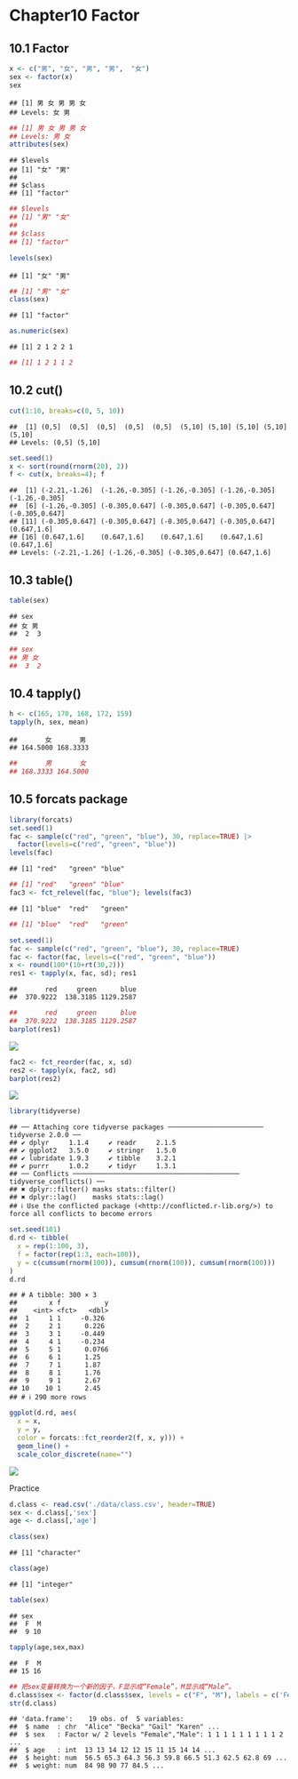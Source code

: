Chapter10 Factor
================

## 10.1 Factor

``` r
x <- c("男", "女", "男", "男",  "女")
sex <- factor(x)
sex
```

    ## [1] 男 女 男 男 女
    ## Levels: 女 男

``` r
## [1] 男 女 男 男 女
## Levels: 男 女
attributes(sex)
```

    ## $levels
    ## [1] "女" "男"
    ## 
    ## $class
    ## [1] "factor"

``` r
## $levels
## [1] "男" "女"
## 
## $class
## [1] "factor"
```

``` r
levels(sex)
```

    ## [1] "女" "男"

``` r
## [1] "男" "女"
class(sex)
```

    ## [1] "factor"

``` r
as.numeric(sex)
```

    ## [1] 2 1 2 2 1

``` r
## [1] 1 2 1 1 2
```

## 10.2 cut()

``` r
cut(1:10, breaks=c(0, 5, 10))
```

    ##  [1] (0,5]  (0,5]  (0,5]  (0,5]  (0,5]  (5,10] (5,10] (5,10] (5,10] (5,10]
    ## Levels: (0,5] (5,10]

``` r
set.seed(1)
x <- sort(round(rnorm(20), 2))
f <- cut(x, breaks=4); f
```

    ##  [1] (-2.21,-1.26]  (-1.26,-0.305] (-1.26,-0.305] (-1.26,-0.305] (-1.26,-0.305]
    ##  [6] (-1.26,-0.305] (-0.305,0.647] (-0.305,0.647] (-0.305,0.647] (-0.305,0.647]
    ## [11] (-0.305,0.647] (-0.305,0.647] (-0.305,0.647] (-0.305,0.647] (0.647,1.6]   
    ## [16] (0.647,1.6]    (0.647,1.6]    (0.647,1.6]    (0.647,1.6]    (0.647,1.6]   
    ## Levels: (-2.21,-1.26] (-1.26,-0.305] (-0.305,0.647] (0.647,1.6]

## 10.3 table()

``` r
table(sex)
```

    ## sex
    ## 女 男 
    ##  2  3

``` r
## sex
## 男 女 
##  3  2
```

## 10.4 tapply()

``` r
h <- c(165, 170, 168, 172, 159)
tapply(h, sex, mean)
```

    ##       女       男 
    ## 164.5000 168.3333

``` r
##       男       女 
## 168.3333 164.5000
```

## 10.5 forcats package

``` r
library(forcats)
set.seed(1)
fac <- sample(c("red", "green", "blue"), 30, replace=TRUE) |>
  factor(levels=c("red", "green", "blue"))
levels(fac)
```

    ## [1] "red"   "green" "blue"

``` r
## [1] "red"   "green" "blue"
fac3 <- fct_relevel(fac, "blue"); levels(fac3)
```

    ## [1] "blue"  "red"   "green"

``` r
## [1] "blue"  "red"   "green"
```

``` r
set.seed(1)
fac <- sample(c("red", "green", "blue"), 30, replace=TRUE)
fac <- factor(fac, levels=c("red", "green", "blue"))
x <- round(100*(10+rt(30,2)))
res1 <- tapply(x, fac, sd); res1
```

    ##       red     green      blue 
    ##  370.9222  138.3185 1129.2587

``` r
##       red     green      blue 
##  370.9222  138.3185 1129.2587
barplot(res1)
```

![](ch10_files/figure-gfm/unnamed-chunk-9-1.png)<!-- -->

``` r
fac2 <- fct_reorder(fac, x, sd)
res2 <- tapply(x, fac2, sd)
barplot(res2)
```

![](ch10_files/figure-gfm/unnamed-chunk-10-1.png)<!-- -->

``` r
library(tidyverse)
```

    ## ── Attaching core tidyverse packages ──────────────────────── tidyverse 2.0.0 ──
    ## ✔ dplyr     1.1.4     ✔ readr     2.1.5
    ## ✔ ggplot2   3.5.0     ✔ stringr   1.5.0
    ## ✔ lubridate 1.9.3     ✔ tibble    3.2.1
    ## ✔ purrr     1.0.2     ✔ tidyr     1.3.1
    ## ── Conflicts ────────────────────────────────────────── tidyverse_conflicts() ──
    ## ✖ dplyr::filter() masks stats::filter()
    ## ✖ dplyr::lag()    masks stats::lag()
    ## ℹ Use the conflicted package (<http://conflicted.r-lib.org/>) to force all conflicts to become errors

``` r
set.seed(101)
d.rd <- tibble(
  x = rep(1:100, 3),
  f = factor(rep(1:3, each=100)),
  y = c(cumsum(rnorm(100)), cumsum(rnorm(100)), cumsum(rnorm(100)))
)
d.rd
```

    ## # A tibble: 300 × 3
    ##        x f           y
    ##    <int> <fct>   <dbl>
    ##  1     1 1     -0.326 
    ##  2     2 1      0.226 
    ##  3     3 1     -0.449 
    ##  4     4 1     -0.234 
    ##  5     5 1      0.0766
    ##  6     6 1      1.25  
    ##  7     7 1      1.87  
    ##  8     8 1      1.76  
    ##  9     9 1      2.67  
    ## 10    10 1      2.45  
    ## # ℹ 290 more rows

``` r
ggplot(d.rd, aes(
  x = x, 
  y = y, 
  color = forcats::fct_reorder2(f, x, y))) +
  geom_line() +
  scale_color_discrete(name="")
```

![](ch10_files/figure-gfm/unnamed-chunk-12-1.png)<!-- -->

Practice

``` r
d.class <- read.csv('./data/class.csv', header=TRUE)
sex <- d.class[,'sex']
age <- d.class[,'age']
```

``` r
class(sex)
```

    ## [1] "character"

``` r
class(age)
```

    ## [1] "integer"

``` r
table(sex)
```

    ## sex
    ##  F  M 
    ##  9 10

``` r
tapply(age,sex,max)
```

    ##  F  M 
    ## 15 16

``` r
## 把sex变量转换为一个新的因子，F显示成“Female”，M显示成“Male”。
d.class$sex <- factor(d.class$sex, levels = c("F", "M"), labels = c('Female', 'Male'))
str(d.class)
```

    ## 'data.frame':    19 obs. of  5 variables:
    ##  $ name  : chr  "Alice" "Becka" "Gail" "Karen" ...
    ##  $ sex   : Factor w/ 2 levels "Female","Male": 1 1 1 1 1 1 1 1 1 2 ...
    ##  $ age   : int  13 13 14 12 12 15 11 15 14 14 ...
    ##  $ height: num  56.5 65.3 64.3 56.3 59.8 66.5 51.3 62.5 62.8 69 ...
    ##  $ weight: num  84 98 90 77 84.5 ...

